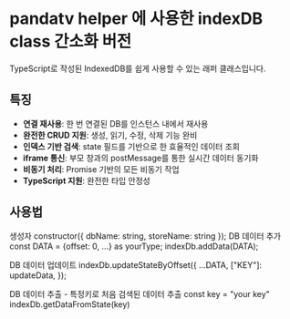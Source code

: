 # pandatv helper 에 사용한 indexDB class 간소화 버전

TypeScript로 작성된 IndexedDB를 쉽게 사용할 수 있는 래퍼 클래스입니다.

## 특징

- **연결 재사용**: 한 번 연결된 DB를 인스턴스 내에서 재사용
- **완전한 CRUD 지원**: 생성, 읽기, 수정, 삭제 기능 완비
- **인덱스 기반 검색**: state 필드를 기반으로 한 효율적인 데이터 조회
- **iframe 통신**: 부모 창과의 postMessage를 통한 실시간 데이터 동기화
- **비동기 처리**: Promise 기반의 모든 비동기 작업
- **TypeScript 지원**: 완전한 타입 안정성

## 사용법

생성자
constructor({ dbName: string, storeName: string });
DB 데이터 추가
const DATA = {offset: 0, ...} as yourType;
indexDb.addData(DATA);

DB 데이터 업데이트
indexDb.updateStateByOffset({
...DATA,
["KEY"]: updateData,
});

DB 데이터 추출 -  특정키로 처음 검색된 데이터 추출
const key = "your key"
indexDb.getDataFromState(key)